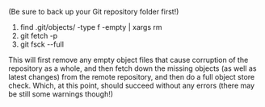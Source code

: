 (Be sure to back up your Git repository folder first!)

1. find .git/objects/ -type f -empty | xargs rm
2. git fetch -p
3. git fsck --full


This will first remove any empty object files that cause corruption of the repository as a whole, and then fetch down the missing objects (as well as latest changes) from the remote repository, and then do a full object store check. Which, at this point, should succeed without any errors (there may be still some warnings though!)